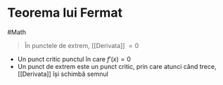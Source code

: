 # Teorema lui Fermat
#Math 

> În punctele de extrem, [[Derivata]] $= 0$

* Un punct critic punctul în care $f'(x)=0$
* Un punct de extrem este un punct critic, prin care atunci când trece, [[Derivata]] își schimbă semnul
